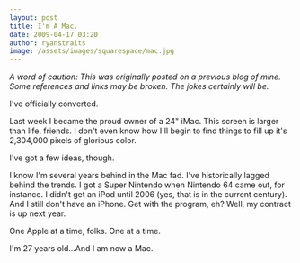 ```yaml
---
layout: post
title: I'm A Mac.
date: 2009-04-17 03:20
author: ryanstraits
image: /assets/images/squarespace/mac.jpg
---
```

*A word of caution: This was originally posted on a previous blog of mine. Some references and links may be broken. The jokes certainly will be.*


I've officially converted.

Last week I became the proud owner of a 24" iMac. This screen is larger than life, friends. I don't even know how I'll begin to find things to fill up it's 2,304,000 pixels of glorious color.

I've got a few ideas, though.

I know I'm several years behind in the Mac fad. I've historically lagged behind the trends. I got a Super Nintendo when Nintendo 64 came out, for instance. I didn't get an iPod until 2006 (yes, that is in the current century). And I still don't have an iPhone. Get with the program, eh? Well, my contract is up next year.

One Apple at a time, folks. One at a time.

I'm 27 years old...And I am now a Mac.
